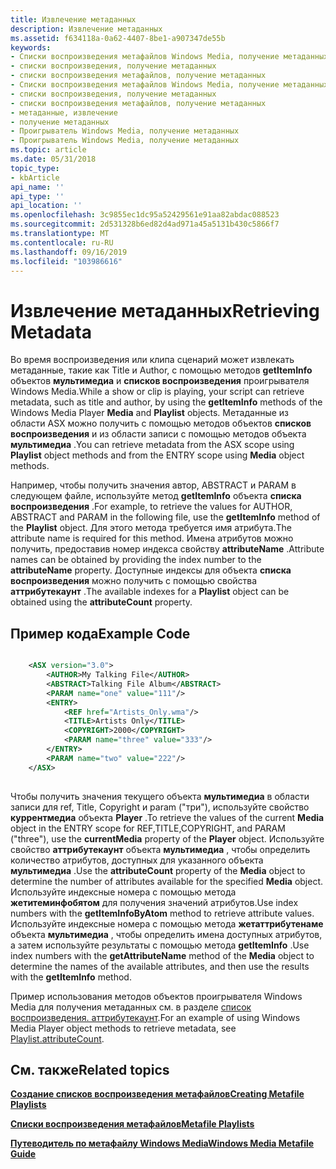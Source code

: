 ```yaml
---
title: Извлечение метаданных
description: Извлечение метаданных
ms.assetid: f634118a-0a62-4407-8be1-a907347de55b
keywords:
- Списки воспроизведения метафайлов Windows Media, получение метаданных
- списки воспроизведения, получение метаданных
- списки воспроизведения метафайлов, получение метаданных
- Списки воспроизведения метафайлов Windows Media, получение метаданных
- списки воспроизведения, получение метаданных
- списки воспроизведения метафайлов, получение метаданных
- метаданные, извлечение
- получение метаданных
- Проигрыватель Windows Media, получение метаданных
- Проигрыватель Windows Media, получение метаданных
ms.topic: article
ms.date: 05/31/2018
topic_type:
- kbArticle
api_name: ''
api_type: ''
api_location: ''
ms.openlocfilehash: 3c9855ec1dc95a52429561e91aa82abdac088523
ms.sourcegitcommit: 2d531328b6ed82d4ad971a45a5131b430c5866f7
ms.translationtype: MT
ms.contentlocale: ru-RU
ms.lasthandoff: 09/16/2019
ms.locfileid: "103986616"
---
```

# <a name="retrieving-metadata"></a><span data-ttu-id="ed37d-113">Извлечение метаданных</span><span class="sxs-lookup"><span data-stu-id="ed37d-113">Retrieving Metadata</span></span>

<span data-ttu-id="ed37d-114">Во время воспроизведения или клипа сценарий может извлекать метаданные, такие как Title и Author, с помощью методов **getItemInfo** объектов **мультимедиа** и **списков воспроизведения** проигрывателя Windows Media.</span><span class="sxs-lookup"><span data-stu-id="ed37d-114">While a show or clip is playing, your script can retrieve metadata, such as title and author, by using the **getItemInfo** methods of the Windows Media Player **Media** and **Playlist** objects.</span></span> <span data-ttu-id="ed37d-115">Метаданные из области ASX можно получить с помощью методов объектов **списков воспроизведения** и из области записи с помощью методов объекта **мультимедиа** .</span><span class="sxs-lookup"><span data-stu-id="ed37d-115">You can retrieve metadata from the ASX scope using **Playlist** object methods and from the ENTRY scope using **Media** object methods.</span></span>

<span data-ttu-id="ed37d-116">Например, чтобы получить значения автор, ABSTRACT и PARAM в следующем файле, используйте метод **getItemInfo** объекта **списка воспроизведения** .</span><span class="sxs-lookup"><span data-stu-id="ed37d-116">For example, to retrieve the values for AUTHOR, ABSTRACT and PARAM in the following file, use the **getItemInfo** method of the **Playlist** object.</span></span> <span data-ttu-id="ed37d-117">Для этого метода требуется имя атрибута.</span><span class="sxs-lookup"><span data-stu-id="ed37d-117">The attribute name is required for this method.</span></span> <span data-ttu-id="ed37d-118">Имена атрибутов можно получить, предоставив номер индекса свойству **attributeName** .</span><span class="sxs-lookup"><span data-stu-id="ed37d-118">Attribute names can be obtained by providing the index number to the **attributeName** property.</span></span> <span data-ttu-id="ed37d-119">Доступные индексы для объекта **списка воспроизведения** можно получить с помощью свойства **аттрибутекаунт** .</span><span class="sxs-lookup"><span data-stu-id="ed37d-119">The available indexes for a **Playlist** object can be obtained using the **attributeCount** property.</span></span>

## <a name="example-code"></a><span data-ttu-id="ed37d-120">Пример кода</span><span class="sxs-lookup"><span data-stu-id="ed37d-120">Example Code</span></span>


```XML

    <ASX version="3.0">
        <AUTHOR>My Talking File</AUTHOR>
        <ABSTRACT>Talking File Album</ABSTRACT>
        <PARAM name="one" value="111"/>
        <ENTRY>
            <REF href="Artists_Only.wma"/>
            <TITLE>Artists Only</TITLE>
            <COPYRIGHT>2000</COPYRIGHT>
            <PARAM name="three" value="333"/>
        </ENTRY>
        <PARAM name="two" value="222"/>
    </ASX>
    

```



<span data-ttu-id="ed37d-121">Чтобы получить значения текущего объекта **мультимедиа** в области записи для ref, Title, Copyright и param ("три"), используйте свойство **куррентмедиа** объекта **Player** .</span><span class="sxs-lookup"><span data-stu-id="ed37d-121">To retrieve the values of the current **Media** object in the ENTRY scope for REF,TITLE,COPYRIGHT, and PARAM ("three"), use the **currentMedia** property of the **Player** object.</span></span> <span data-ttu-id="ed37d-122">Используйте свойство **аттрибутекаунт** объекта **мультимедиа** , чтобы определить количество атрибутов, доступных для указанного объекта **мультимедиа** .</span><span class="sxs-lookup"><span data-stu-id="ed37d-122">Use the **attributeCount** property of the **Media** object to determine the number of attributes available for the specified **Media** object.</span></span> <span data-ttu-id="ed37d-123">Используйте индексные номера с помощью метода **жетитеминфобятом** для получения значений атрибутов.</span><span class="sxs-lookup"><span data-stu-id="ed37d-123">Use index numbers with the **getItemInfoByAtom** method to retrieve attribute values.</span></span> <span data-ttu-id="ed37d-124">Используйте индексные номера с помощью метода **жетаттрибутенаме** объекта **мультимедиа** , чтобы определить имена доступных атрибутов, а затем используйте результаты с помощью метода **getItemInfo** .</span><span class="sxs-lookup"><span data-stu-id="ed37d-124">Use index numbers with the **getAttributeName** method of the **Media** object to determine the names of the available attributes, and then use the results with the **getItemInfo** method.</span></span>

<span data-ttu-id="ed37d-125">Пример использования методов объектов проигрывателя Windows Media для получения метаданных см. в разделе [список воспроизведения. аттрибутекаунт](playlist-attributecount.md).</span><span class="sxs-lookup"><span data-stu-id="ed37d-125">For an example of using Windows Media Player object methods to retrieve metadata, see [Playlist.attributeCount](playlist-attributecount.md).</span></span>

## <a name="related-topics"></a><span data-ttu-id="ed37d-126">См. также</span><span class="sxs-lookup"><span data-stu-id="ed37d-126">Related topics</span></span>

<dl> <dt>

[<span data-ttu-id="ed37d-127">**Создание списков воспроизведения метафайлов**</span><span class="sxs-lookup"><span data-stu-id="ed37d-127">**Creating Metafile Playlists**</span></span>](creating-metafile-playlists.md)
</dt> <dt>

[<span data-ttu-id="ed37d-128">**Списки воспроизведения метафайлов**</span><span class="sxs-lookup"><span data-stu-id="ed37d-128">**Metafile Playlists**</span></span>](metafile-playlists.md)
</dt> <dt>

[<span data-ttu-id="ed37d-129">**Путеводитель по метафайлу Windows Media**</span><span class="sxs-lookup"><span data-stu-id="ed37d-129">**Windows Media Metafile Guide**</span></span>](windows-media-metafile-guide.md)
</dt> </dl>

 

 




